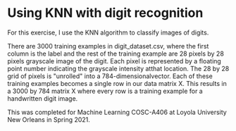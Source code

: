 # Using KNN with digit recognition

For this exercise, I use the KNN algorithm to classify images of digits.

There are 3000 training examples in digit_dataset.csv, where the first column is the label and the rest of the training example are 28 pixels by 28 pixels grayscale image of the digit. Each pixel is represented by a floating point number indicating the grayscale intensity atthat location. The 28 by 28 grid of pixels is "unrolled" into a 784-dimensionalvector. Each of these training examples becomes a single row in our data matrix X. This results in a 3000 by 784 matrix X where every row is a training example for a handwritten digit image.

This was completed for Machine Learning COSC-A406 at Loyola University New Orleans in Spring 2021.